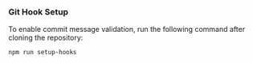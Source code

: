 ### Git Hook Setup

To enable commit message validation, run the following command after cloning the repository:

```bash
npm run setup-hooks